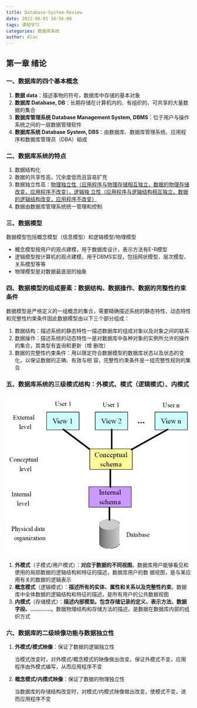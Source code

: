 ```yaml
---
title: Database-System-Review
date: 2022-06-01 16:56:00
tags: 课程学习
categories: 数据库系统
author: Alan
---
```


## 第一章 绪论

### 一、数据库的四个基本概念

1. **数据 data**：描述事物的符号，数据库中存储的基本对象
2. **数据库 Database, DB**：长期存储在计算机内的、有组织的、可共享的大量数据的集合
3. **数据库管理系统 Database Management System, DBMS**：位于用户与操作系统之间的一层数据管理软件
4. **数据库系统 Database System, DBS**：由数据库、数据库管理系统、应用程序和数据库管理员（DBA）組成

### 二、数据库系统的特点

1. 数据结构化
2. 数据的共享性高，冗余度低而且容易扩充
3. 数据独立性高：<u>物理独立性（应用程序与物理存储相互独立，数据的物理存储改变，应用程序不改变），逻辑独 立性（应用程序与逻辑结构相互独立，数据的逻辑结构改变，应用程序不改变）</u>
4. 数据由数据库管理系统统一管理和控制

### 三、数据模型

数据模型包括概念模型（信息模型）和逻辑模型/物理模型

+ 概念模型按用户的观点建模，用于数据库设计，表示方法有E-R模型
+ 逻辑模型按计算机的观点建模，用于DBMS实现，包括网状模型、层次模型、关系模型等等
+ 物理模型是对数据最底层的抽象

### 四、数据模型的组成要素：数据结构、数据操作、数据的完整性约束条件

数据模型是严格定义的一组概念的集合，需要精确描述系统的静态特性、动态特性和完整性约束条件因此数据模型由以下三个部分组成：

1. 数据结构：描述系统的静态特性一描述数据库的组成对象以及对象之间的联系
2. 数据操作：描述系统的动态特性一是对数据库中各种对象的实例所允许的操作的集合，其类型有査询和更新（增 删改）
3. 数据的完整性约束条件：用以限定符合数据模型的数据库状态以及状态的变化，以保证数据的正确、有效与相 容，完整性约束条件是一组完整性规则的集合

### 五、数据库系统的三级模式结构：外模式、模式（逻辑模式）、内模式

![The Three-Level ANSI-SPARC Architecture](Database-System-Review/image-20220601171223620.png)

1. **外模式**（子模式/用户模式）：**对应于数据的不同视图**。数据库用户能够看见和使用的局部数据的逻辑结构和特征的描述，数据库用户的数 据视图，是与某应用有关的数据的逻辑表示
2. **概念模式**（逻辑模式）：**描述所有的实体、属性和关系以及完整性约束**。数据库中全体数据的逻辑结构和特征的描述，是所有用户的公共数据视图
3. **内模式**（存储模式）：**描述内部模型。包含存储记录的定义、表示方法、数据字段、............**。数据物理结构和存储方法的描述，是数据在数据库内部的组织方式

### 六、数据库的二级映像功能与数据独立性

1. **外模式/模式映像**：保证了数据的逻辑独立性

   当模式改变时，对外模式/概念模式的映像做出改变，保证外模式不变，应用程序由外模式编写，从而应用程序不变

   

2. **概念模式/内模式映像**：保证了数据的物理独立性

   当数据库的存储结构改变时，对模式/内模式映像做出改变，使模式不变，进而应用程序不变



